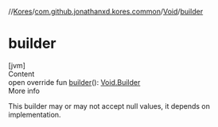 //[Kores](../../index.md)/[com.github.jonathanxd.kores.common](../index.md)/[Void](index.md)/[builder](builder.md)



# builder  
[jvm]  
Content  
open override fun [builder](builder.md)(): [Void.Builder](-builder/index.md)  
More info  


This builder may or may not accept null values, it depends on implementation.

  



